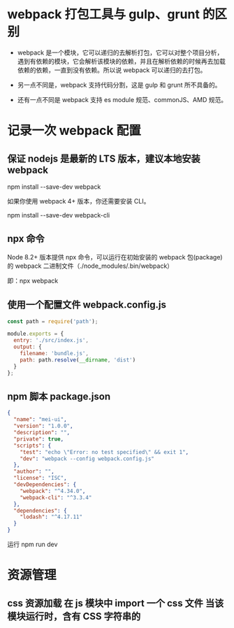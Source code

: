 # webpack 打包工具与 gulp、grunt 的区别

- webpack 是一个模块，它可以递归的去解析打包，它可以对整个项目分析，遇到有依赖的模块，它会解析该模块的依赖，并且在解析依赖的时候再去加载依赖的依赖，一直到没有依赖。所以说 webpack 可以递归的去打包。

- 另一点不同是，webpack 支持代码分割，这是 gulp 和 grunt 所不具备的。

- 还有一点不同是 webpack 支持 es module 规范、commonJS、AMD 规范。

# 记录一次 webpack 配置

## 保证 nodejs 是最新的 LTS 版本，建议本地安装 webpack

npm install --save-dev webpack

如果你使用 webpack 4+ 版本，你还需要安装 CLI。

npm install --save-dev webpack-cli

## npx 命令

Node 8.2+ 版本提供 npx 命令，可以运行在初始安装的 webpack 包(package)的 webpack 二进制文件（./node_modules/.bin/webpack）

即：npx webpack

## 使用一个配置文件 webpack.config.js

```webpack.config.js
const path = require('path');

module.exports = {
  entry: './src/index.js',
  output: {
    filename: 'bundle.js',
    path: path.resolve(__dirname, 'dist')
  }
};
```

## npm 脚本 package.json

```package.json
{
  "name": "mei-ui",
  "version": "1.0.0",
  "description": "",
  "private": true,
  "scripts": {
    "test": "echo \"Error: no test specified\" && exit 1",
    "dev": "webpack --config webpack.config.js"
  },
  "author": "",
  "license": "ISC",
  "devDependencies": {
    "webpack": "^4.34.0",
    "webpack-cli": "^3.3.4"
  },
  "dependencies": {
    "lodash": "^4.17.11"
  }
}
```

运行 npm run dev

# 资源管理

## css 资源加载 在 js 模块中 import 一个 css 文件 当该模块运行时，含有 CSS 字符串的 <style> 标签，将被插入到 html 文件的 <head> 中。

npm install --save-dev style-loader css-loader

```webpack.config.js
module: {
        rules: [{
            test: /\.css$/,
            use: [
                "style-loader",
                "css-loader"
            ]
        }]
    }
```

## 图片资源加载

npm install --save-dev file-loader

## 字体资源加载

npm install --save-dev file-loader

# 输出管理

## HtmlWebpackPlugin 插件来 创建/dist index.html 并自动加载 js 文件

npm install --save-dev html-webpack-plugin

## clean-webpack-plugin 清理 /dist 无用的文件夹

npm install clean-webpack-plugin --save-dev

```webpack.config.js
const HtmlWebpackPlugin = require('html-webpack-plugin');

plugins: [
        // 生成 /dist index.html 并自动加载output js 文件
        new HtmlWebpackPlugin({
            title: "Output Management"
        }),
        // 清理 /dist无用文件夹
        new CleanWebpackPlugin(),
    ]
```

# 开发

## 使用 source map 追踪错误和警告

开发与生产环境有所不同，谨慎使用。[source-map 介绍](https://www.webpackjs.com/configuration/devtool/)

```webpack.config.js
devtool: 'inline-source-map'
```

## webpack-dev-server 提供一个简单的 web 服务器 自动编译代码+自动刷新浏览器

npm install --save-dev webpack-dev-server

```webpack.config.js
    devServer: {
        contentBase: "./dist"
    }
```

# 模块热替换 无刷新页面，更新模块 loader 使得模块热替换变得简单

```webpack.config.js
const webpack = require('webpack');
devServer: {
      contentBase: './dist',
     hot: true
    },
plugins: [
      new CleanWebpackPlugin(['dist']),
      new HtmlWebpackPlugin({
        title: 'Hot Module Replacement'
      }),
     new webpack.NamedModulesPlugin(),
     new webpack.HotModuleReplacementPlugin()
    ],
```

# 开发和生产环境配置，拆分为 webpack.base.config.js & webpack.dev.config.js & webpack.prod.config.js

## 使用 webpack-merge 合并配置文件

npm install --save-dev webpack-merge

## 指定环境

```webpck.prod.config.js
const webpack = require('webpack');
new webpack.DefinePlugin({
      'process.env.NODE_ENV': JSON.stringify('production')
     })
```

# 代码分离

## 拆分公共模块，第一次加载时缓存至浏览器缓存中

## 使用 webpack 构建有三种主要代码类型

- 你或你的团队源代码 (app.js)
- 你的源码会依赖的任何第三方的 library 或“vendor” (vendor)
- webapck 的 runtime 和 manifest, 管理所有模块的交互

## runtime

runtime，以及伴随的 manifest 数据，主要是指：在浏览器运行过程中，webpack 用来连接模块化应用程序所需的所有代码。它包含：在模块交互时，连接模块所需的加载和解析逻辑。包括：已经加载到浏览器中的连接模块逻辑，以及尚未加载模块的延迟加载逻辑。

## manifest

在你的应用程序中，形如 index.html 文件、一些 bundle 和各种资源，都必须以某种方式加载和链接到应用程序，一旦被加载到浏览器中。在经过打包、压缩、为延迟加载而拆分为细小的 chunk 这些 webpack 优化 之后，你精心安排的 /src 目录的文件结构都已经不再存在。所以 webpack 如何管理所有所需模块之间的交互呢？这就是 manifest 数据用途的由来……

当 compiler 开始执行、解析和映射应用程序时，它会保留所有模块的详细要点。这个数据集合称为 "manifest"，当完成打包并发送到浏览器时，runtime 会通过 manifest 来解析和加载模块。无论你选择哪种 模块语法，那些 import 或 require 语句现在都已经转换为 **webpack_require** 方法，此方法指向模块标识符(module identifier)。通过使用 manifest 中的数据，runtime 将能够检索这些标识符，找出每个标识符背后对应的模块。

[vue 实现懒加载](https://alexjover.com/blog/lazy-load-in-vue-using-webpack-s-code-splitting/)

# 缓存

[缓存](https://searchstorage.techtarget.com/definition/cache)

[浏览器缓存机制](https://juejin.im/entry/5ad86c16f265da505a77dca4)

## 分离好处

- 减少单一资源文件的大小（大小与数目之间有一个权衡）

- 对于多页面或者动态懒加载下的多路由情况下减少冗余的内容（同样的模块在不同的逻辑中可以被重复使用）

- 通过不用页面直接模块的复用提高缓存作用

- 将长期不会改变的内容打包到一个文件中避免新发布带来的资源更新，提高缓存的命中

## webpack SplitChunksPlugin 插件是一个可选的用于建立一个独立文件(又称作 chunk)的功能,production 模式下，它是默认开启的，仅仅对按需引入的动态加载模块有效。

## chunk 概念

chunk 是指最终被打包出来的代码块（构建产物每个文件就是一个 chunk），code splitting 是指按何种规则生成这些代码块。以下情况会做 code splitting:

- 多 entry ，多 entry 不仅可以用来多个独立应用的配置，还可以实现一个应用打包为多个包。

- 动态载入，也就是项目中通过 import() 引入的部分。

webpack 会 以 entry 和 import 为切割点划分文件，然后按照 optimization.splitChunks 配置来做公共 chunk 的提取。

## webpack 默认规则

- chunk 是共享的或者是在 node_modules 下面。

- chunk 的大小大于 30kb（压缩和 gzip 之前）。

- 每个页面最多有 5 个异步加载请求该 module

- 初始化页面最多有 3 个请求该 module

## default configuration

```webpack.config.js
module.exports = {
  //...
  optimization: {
    splitChunks: {
      chunks: 'async',
      minSize: 30000,
      maxSize: 0,
      minChunks: 1,
      maxAsyncRequests: 5,
      maxInitialRequests: 3,
      automaticNameDelimiter: '~',
      name: true,
      cacheGroups: {
        vendors: { // 默认
          test: /[\\/]node_modules[\\/]/,
          priority: -10
        },
        default: { // 默认
          minChunks: 2,
          priority: -20,
          reuseExistingChunk: true
        },
        common: { // 这个不是默认的，我自己加的
          filename: '[name].bundle.js',
          name: 'common',
          chunks: 'initial',
          minChunks: 1,
          enforce: true,
        }
      }
    }
  }
};

```

## 参数解释

- chunks: async | initial | all , "async"针对异步加载的 chunk code splitting , "initial" 针对初始化 chunk , "all" 针对所有 chunk (当设 置为 "initial" 时，异步加载也会被分割)
- minSize: 生成 chunk 要 > 30k 时才会做 code splitting (针对于提取公共 chunk 的时候，不管再大也不会把动态加载的模块合并到初始化模块中)
- maxSize: 文件的最大尺寸，优先级：maxInitialRequest/maxAsyncRequests < maxSize < minSize
- minChunks: 被提取的一个模块至少需要在几个 chunk 中被引用，这个值越大，抽取出来的文件就越小
- maxAsyncRequests: 最多有 5 个异步加载请求该 module
- maxInitialRequests: 初始化的时候最多有 3 个请求该 module
- automaticNameDelimiter: 名字中间的间隔符
- name: chunk 的名称，如果设置为固定的字符串那么所有的 chunk 都会被合并成一个，
- cacheGroups: 自定义规则，会继承和覆盖上面的配置, 它也有自己的默认配置。
- test: 符合这个规则的才会加到对应的 group 中
- priority: 一个模块可能属于多个 chunkGroup，这里是优先级，自定义的 group 是 0
- reuseExistingChunk: 当 module 未变时，是否可以使用之前的 chunk.
- enforce: 不管 maxInitialRequest maxAsyncRequests maxSize minSize 怎么样都会生成这个 chunk

## optimization.runtimeChunk

这个值默认是 false，当 runtimeChunk 为 true 时，会将 webpack 生成的 runtime 作为独立 chunk ，runtime 包含在模块交互时，模块所需的加载和解析逻辑,如果配置了改项，那么你需要在你的页面中提前引入相关的 runtime 的 js。

## 参考文章

[gitbub](https://github.com/frontend9/fe9-library/issues/242)
[掘金](https://juejin.im/post/5af15e895188256715479a9a)

# polyfill: 在 Web 开发中，在不支持该功能的 Web 浏览器上实现功能的代码

#shimming

webpack 编译器(compiler)能够识别遵循 ES2015 模块语法、CommonJS 或 AMD 规范编写的模块。然而，一些第三方的库(library)可能会引用一些全局依赖（例如 jQuery 中的 \$）。这些库也可能创建一些需要被导出的全局变量。这些“不符合规范的模块”就是 shimming 发挥作用的地方。

# 图片处理

url-loader file-loader 无法处理打包的 html 图片，需要使用 html-loader
